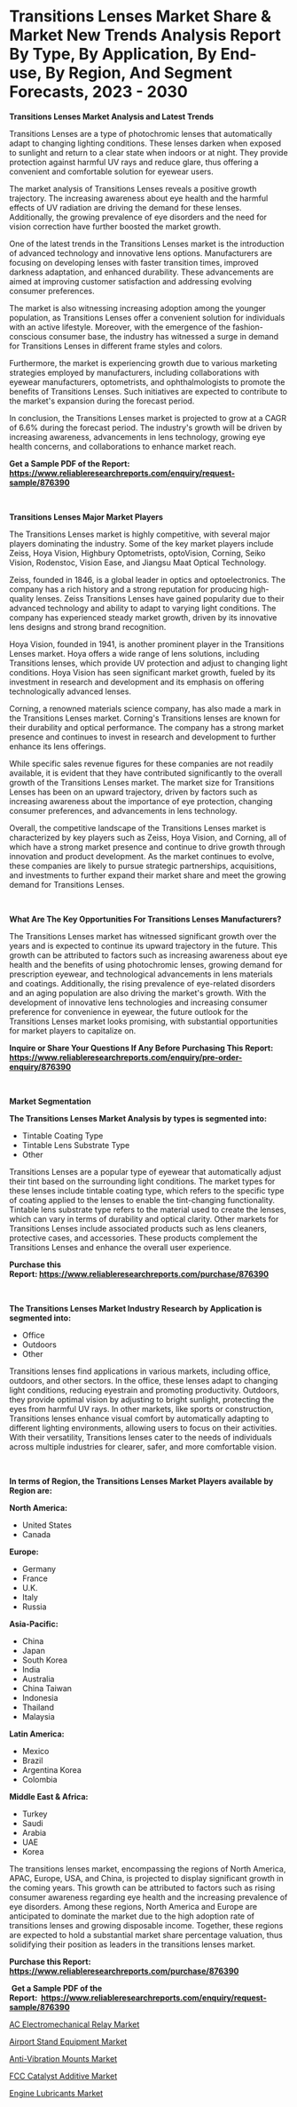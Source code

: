 <p><h1>Transitions Lenses Market Share & Market New Trends Analysis Report By Type, By Application, By End-use, By Region, And Segment Forecasts, 2023 - 2030</h1></p><p><strong>Transitions Lenses Market Analysis and Latest Trends</strong></p>
<p><p>Transitions Lenses are a type of photochromic lenses that automatically adapt to changing lighting conditions. These lenses darken when exposed to sunlight and return to a clear state when indoors or at night. They provide protection against harmful UV rays and reduce glare, thus offering a convenient and comfortable solution for eyewear users.</p><p>The market analysis of Transitions Lenses reveals a positive growth trajectory. The increasing awareness about eye health and the harmful effects of UV radiation are driving the demand for these lenses. Additionally, the growing prevalence of eye disorders and the need for vision correction have further boosted the market growth.</p><p>One of the latest trends in the Transitions Lenses market is the introduction of advanced technology and innovative lens options. Manufacturers are focusing on developing lenses with faster transition times, improved darkness adaptation, and enhanced durability. These advancements are aimed at improving customer satisfaction and addressing evolving consumer preferences.</p><p>The market is also witnessing increasing adoption among the younger population, as Transitions Lenses offer a convenient solution for individuals with an active lifestyle. Moreover, with the emergence of the fashion-conscious consumer base, the industry has witnessed a surge in demand for Transitions Lenses in different frame styles and colors.</p><p>Furthermore, the market is experiencing growth due to various marketing strategies employed by manufacturers, including collaborations with eyewear manufacturers, optometrists, and ophthalmologists to promote the benefits of Transitions Lenses. Such initiatives are expected to contribute to the market's expansion during the forecast period.</p><p>In conclusion, the Transitions Lenses market is projected to grow at a CAGR of 6.6% during the forecast period. The industry's growth will be driven by increasing awareness, advancements in lens technology, growing eye health concerns, and collaborations to enhance market reach.</p></p>
<p><strong>Get a Sample PDF of the Report:&nbsp; <a href="https://www.reliableresearchreports.com/enquiry/request-sample/876390">https://www.reliableresearchreports.com/enquiry/request-sample/876390</a></strong></p>
<p>&nbsp;</p>
<p><strong>Transitions Lenses Major Market Players</strong></p>
<p><p>The Transitions Lenses market is highly competitive, with several major players dominating the industry. Some of the key market players include Zeiss, Hoya Vision, Highbury Optometrists, optoVision, Corning, Seiko Vision, Rodenstoc, Vision Ease, and Jiangsu Maat Optical Technology.</p><p>Zeiss, founded in 1846, is a global leader in optics and optoelectronics. The company has a rich history and a strong reputation for producing high-quality lenses. Zeiss Transitions Lenses have gained popularity due to their advanced technology and ability to adapt to varying light conditions. The company has experienced steady market growth, driven by its innovative lens designs and strong brand recognition.</p><p>Hoya Vision, founded in 1941, is another prominent player in the Transitions Lenses market. Hoya offers a wide range of lens solutions, including Transitions lenses, which provide UV protection and adjust to changing light conditions. Hoya Vision has seen significant market growth, fueled by its investment in research and development and its emphasis on offering technologically advanced lenses.</p><p>Corning, a renowned materials science company, has also made a mark in the Transitions Lenses market. Corning's Transitions lenses are known for their durability and optical performance. The company has a strong market presence and continues to invest in research and development to further enhance its lens offerings.</p><p>While specific sales revenue figures for these companies are not readily available, it is evident that they have contributed significantly to the overall growth of the Transitions Lenses market. The market size for Transitions Lenses has been on an upward trajectory, driven by factors such as increasing awareness about the importance of eye protection, changing consumer preferences, and advancements in lens technology.</p><p>Overall, the competitive landscape of the Transitions Lenses market is characterized by key players such as Zeiss, Hoya Vision, and Corning, all of which have a strong market presence and continue to drive growth through innovation and product development. As the market continues to evolve, these companies are likely to pursue strategic partnerships, acquisitions, and investments to further expand their market share and meet the growing demand for Transitions Lenses.</p></p>
<p>&nbsp;</p>
<p><strong>What Are The Key Opportunities For Transitions Lenses Manufacturers?</strong></p>
<p><p>The Transitions Lenses market has witnessed significant growth over the years and is expected to continue its upward trajectory in the future. This growth can be attributed to factors such as increasing awareness about eye health and the benefits of using photochromic lenses, growing demand for prescription eyewear, and technological advancements in lens materials and coatings. Additionally, the rising prevalence of eye-related disorders and an aging population are also driving the market's growth. With the development of innovative lens technologies and increasing consumer preference for convenience in eyewear, the future outlook for the Transitions Lenses market looks promising, with substantial opportunities for market players to capitalize on.</p></p>
<p><strong>Inquire or Share Your Questions If Any Before Purchasing This Report: <a href="https://www.reliableresearchreports.com/enquiry/pre-order-enquiry/876390">https://www.reliableresearchreports.com/enquiry/pre-order-enquiry/876390</a></strong></p>
<p>&nbsp;</p>
<p><strong>Market Segmentation</strong></p>
<p><strong>The Transitions Lenses Market Analysis by types is segmented into:</strong></p>
<p><ul><li>Tintable Coating Type</li><li>Tintable Lens Substrate Type</li><li>Other</li></ul></p>
<p><p>Transitions Lenses are a popular type of eyewear that automatically adjust their tint based on the surrounding light conditions. The market types for these lenses include tintable coating type, which refers to the specific type of coating applied to the lenses to enable the tint-changing functionality. Tintable lens substrate type refers to the material used to create the lenses, which can vary in terms of durability and optical clarity. Other markets for Transitions Lenses include associated products such as lens cleaners, protective cases, and accessories. These products complement the Transitions Lenses and enhance the overall user experience.</p></p>
<p><strong>Purchase this Report:&nbsp;<a href="https://www.reliableresearchreports.com/purchase/876390">https://www.reliableresearchreports.com/purchase/876390</a></strong></p>
<p>&nbsp;</p>
<p><strong>The Transitions Lenses Market Industry Research by Application is segmented into:</strong></p>
<p><ul><li>Office</li><li>Outdoors</li><li>Other</li></ul></p>
<p><p>Transitions lenses find applications in various markets, including office, outdoors, and other sectors. In the office, these lenses adapt to changing light conditions, reducing eyestrain and promoting productivity. Outdoors, they provide optimal vision by adjusting to bright sunlight, protecting the eyes from harmful UV rays. In other markets, like sports or construction, Transitions lenses enhance visual comfort by automatically adapting to different lighting environments, allowing users to focus on their activities. With their versatility, Transitions lenses cater to the needs of individuals across multiple industries for clearer, safer, and more comfortable vision.</p></p>
<p>&nbsp;</p>
<p><strong>In terms of Region, the Transitions Lenses Market Players available by Region are:</strong></p>
<p>
    <p> <strong> North America: </strong>
        <ul>
            <li>United States</li>
            <li>Canada</li>
        </ul>
        </p> 
    <p> <strong> Europe: </strong>
        <ul>
            <li>Germany</li>
            <li>France</li>
            <li>U.K.</li>
            <li>Italy</li>
            <li>Russia</li>
        </ul>
        </p> 
    <p> <strong> Asia-Pacific: </strong>
        <ul>
            <li>China</li>
            <li>Japan</li>
            <li>South Korea</li>
            <li>India</li>
            <li>Australia</li>
            <li>China Taiwan</li>
            <li>Indonesia</li>
            <li>Thailand</li>
            <li>Malaysia</li>
        </ul>
        </p> 
    <p> <strong> Latin America: </strong>
        <ul>
            <li>Mexico</li>
            <li>Brazil</li>
            <li>Argentina Korea</li>
            <li>Colombia</li>
        </ul>
        </p> 
    <p> <strong> Middle East & Africa: </strong>
        <ul>
            <li>Turkey</li>
            <li>Saudi</li>
            <li>Arabia</li>
            <li>UAE</li>
            <li>Korea</li>
        </ul>
    </p>
    </p>
<p><p>The transitions lenses market, encompassing the regions of North America, APAC, Europe, USA, and China, is projected to display significant growth in the coming years. This growth can be attributed to factors such as rising consumer awareness regarding eye health and the increasing prevalence of eye disorders. Among these regions, North America and Europe are anticipated to dominate the market due to the high adoption rate of transitions lenses and growing disposable income. Together, these regions are expected to hold a substantial market share percentage valuation, thus solidifying their position as leaders in the transitions lenses market.</p></p>
<p><strong>Purchase this Report: <a href="https://www.reliableresearchreports.com/purchase/876390">https://www.reliableresearchreports.com/purchase/876390</a></strong></p>
<p>&nbsp;<strong>Get a Sample PDF of the Report:&nbsp;&nbsp;<a href="https://www.reliableresearchreports.com/enquiry/request-sample/876390">https://www.reliableresearchreports.com/enquiry/request-sample/876390</a></strong></p>
<p><strong></strong></p>
<p><p><a href="https://www.reportprime.com/ac-electromechanical-relay-r2481">AC Electromechanical Relay Market</a></p><p><a href="https://issuu.com/reportprime-2/docs/airport-stand-equipment-market-size-2030.pptx?fr=xKAE9_zU1NQ">Airport Stand Equipment Market</a></p><p><a href="https://medium.com/@sureshrainarp23/anti-vibration-mounts-market-size-growth-forecast-2023-2030-8086d3f8c010">Anti-Vibration Mounts Market</a></p><p><a href="https://medium.com/@sachintenrp23/fcc-catalyst-additive-market-size-growth-forecast-2023-2030-98db8291e32a">FCC Catalyst Additive Market</a></p><p><a href="https://www.linkedin.com/pulse/decoding-engine-lubricants-market-deep-dive-latest-trends-hj1qc/">Engine Lubricants Market</a></p></p>